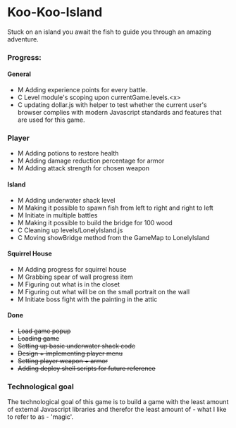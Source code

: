 Koo-Koo-Island
==============

Stuck on an island you await the fish to guide you through an amazing adventure.

### Progress:

#### General
- M Adding experience points for every battle.
- C Level module's scoping upon currentGame.levels.\<x\>
- C updating dollar.js with helper to test whether the current user's browser complies with modern Javascript standards and features that are used for this game.

### Player
- M Adding potions to restore health
- M Adding damage reduction percentage for armor
- M Adding attack strength for chosen weapon

#### Island
- M Adding underwater shack level
- M Making it possible to spawn fish from left to right and right to left
- M Initiate in multiple battles
- M Making it possible to build the bridge for 100 wood
- C Cleaning up levels/LonelyIsland.js
- C Moving showBridge method from the GameMap to LonelyIsland

#### Squirrel House
- M Adding progress for squirrel house
- M Grabbing spear of wall progress item
- M Figuring out what is in the closet
- M Figuring out what will be on the small portrait on the wall
- M Initiate boss fight with the painting in the attic

#### Done
- ~~Load game popup~~
- ~~Loading game~~
- ~~Setting up basic underwater shack code~~
- ~~Design + implementing player menu~~
- ~~Setting player weapon + armor~~
- ~~Adding deploy shell scripts for future reference~~

### Technological goal

The technological goal of this game is to build a game with the least amount of external Javascript libraries and therefor the least amount of - what I like to refer to as - 'magic'.
